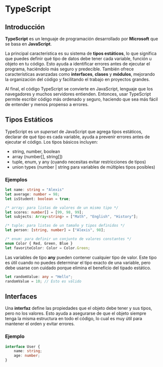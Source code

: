 # TypeScript

## Introducción

**TypeScript** es un lenguaje de programación desarrollado por **Microsoft** que se basa en **JavaScript**.

La principal característica es su sistema de **tipos estáticos**, lo que significa que puedes definir qué tipo de datos debe tener cada variable, función u objeto en tu código. Esto ayuda a identificar errores antes de ejecutar el programa, haciéndolo más seguro y predecible. También ofrece características avanzadas como **interfaces**, **clases** y **módulos**, mejorando la organización del código y facilitando el trabajo en proyectos grandes.

Al final, el código TypeScript se convierte en JavaScript, lenguaje que los navegadores y muchos servidores entienden. Entonces, usar TypeScript permite escribir código más ordenado y seguro, haciendo que sea más fácil de entender y menos propenso a errores.

## Tipos Estáticos

TypeScript es un *superset* de JavaScript que agrega tipos estáticos, declarar de qué tipo es cada variable, ayuda a prevenir errores antes de ejecutar el código. Los tipos básicos incluyen:

 - string, number, boolean
 - array (number[], string[])
 - tuple, enum, y any (cuando necesitas evitar restricciones de tipos)
 - union types (number | string para variables de múltiples tipos posibles)
 
### Ejemplos

```typescript showLineNumbers
let name: string = "Alexis"
let average: number = 98;
let isStudent: boolean = true;

/* array: para listas de valores de un mismo tipo */
let scores: number[] = [99, 98, 99];
let subjects: Array<string> = ["Math", "English", "History"];

/* tuple: para listas de un tamaño y tipos definidos */
let person: [string, number] = ["Alexis", 98];

/* enum: para definir un conjunto de valores constantes */
enum Color { Red, Green, Blue }
let favoriteColor: Color = Color.Green;
```
Las variables de tipo **any** pueden contener cualquier tipo de valor. Este tipo es útil cuando no puedes determinar el tipo exacto de una variable, pero debe usarse con cuidado porque elimina el beneficio del tipado estático.
```typescript
let randomValue: any = "Hello";
randomValue = 10; // Esto es válido
```

## Interfaces

Una **interfaz** define las propiedades que el objeto debe tener y sus tipos, pero no los valores. Esto ayuda a asegurarse de que el objeto siempre tenga la misma estructura en todo el código, lo cual es muy útil para mantener el orden y evitar errores.

### Ejemplo
```typescript
interface User {
    name: string;
    age: number;
}
```


<!--stackedit_data:
eyJoaXN0b3J5IjpbLTEwOTQ1MDI2OTksMTIzMjgyNTUzMSwxNT
c0MDE0MjcwLDE0MzU3MTc2MzgsLTM4Nzc5MTkyMCwtMzU1NTc1
ODMsLTE3NTc3MTczNTAsOTQ1MTA0MjA1LDE4NjE3MjIyNTYsLT
IwNTkzMjQ1NTldfQ==
-->